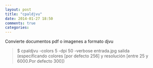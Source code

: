 ```yaml
---
layout: post
title: "cpaldjvu"
date: 2014-01-27 18:50
comments: true
categories: 
---
```

Convierte documentos pdf o imagenes a formato djvu

>$ cpaldjvu -colors 5 -dpi 50 -verbose entrada.jpg salida (especificando colores [por defecto 256] y resolución [entre 25 y 6000.Por defecto 300])

